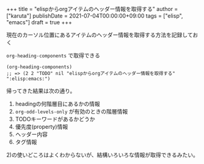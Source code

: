 +++
title = "elispからorgアイテムのヘッダー情報を取得する"
author = ["karuta"]
publishDate = 2021-07-04T00:00:00+09:00
tags = ["elisp", "emacs"]
draft = true
+++

現在のカーソル位置にあるアイテムのヘッダー情報を取得する方法を記録しておく  

<!--more-->  

`org-heading-components` で取得できる  

```elisp
(org-heading-components)
;; => (2 2 "TODO" nil "elispからorgアイテムのヘッダー情報を取得する" ":elisp:emacs:")
```

帰ってきた結果は次の通り。  

1.  headingの何階層目にあるかの情報
2.  `org-odd-levels-only` が有効のときの階層情報
3.  TODOキーワードがあるかどうか
4.  優先度(property)情報
5.  ヘッダー内容
6.  タグ情報

2)の使いどころはよくわからないが、結構いろいろな情報が取得できるみたい。
